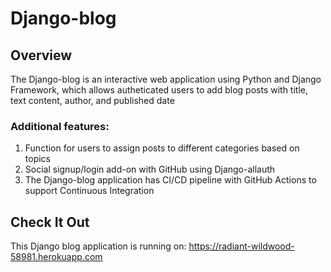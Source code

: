 # Django-blog

## Overview
The Django-blog is an interactive web application using Python and Django Framework, which allows autheticated users to add blog posts with title, text content, author, and published date

### Additional features:
1. Function for users to assign posts to different categories based on topics
2. Social signup/login add-on with GitHub using Django-allauth
3. The Django-blog application has CI/CD pipeline with GitHub Actions to support Continuous Integration

## Check It Out
This Django blog application is running on: https://radiant-wildwood-58981.herokuapp.com
